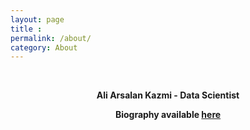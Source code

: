 ```yaml
---
layout: page
title : 
permalink: /about/
category: About
---
```


<br>
<center><p ><strong><span class="manual">Ali Arsalan Kazmi - Data Scientist</span></p>
        <p>Biography available <a href="https://aliarsalankazmi.github.io" target="_blank">here</a></p></strong></center>
<br>



